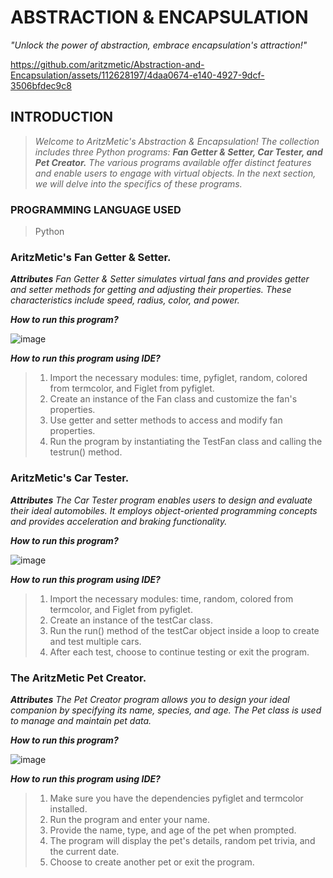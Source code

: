 # **ABSTRACTION & ENCAPSULATION**
_"Unlock the power of abstraction, embrace encapsulation's attraction!"_

https://github.com/aritzmetic/Abstraction-and-Encapsulation/assets/112628197/4daa0674-e140-4927-9dcf-3506bfdec9c8

## **INTRODUCTION**
> _Welcome to AritzMetic's Abstraction & Encapsulation! The collection includes three Python programs: **Fan Getter & Setter, Car Tester, and Pet Creator.** The various programs available offer distinct features and enable users to engage with virtual objects. In the next section, we will delve into the specifics of these programs._

### **PROGRAMMING LANGUAGE USED**
> Python

### **AritzMetic's Fan Getter & Setter.**
_**Attributes**_
_Fan Getter & Setter simulates virtual fans and provides getter and setter methods for getting and adjusting their properties. These characteristics include speed, radius, color, and power._

_**How to run this program?**_

![image](https://github.com/aritzmetic/Abstraction-and-Encapsulation/assets/112628197/d3adad69-339d-4e86-b776-319cf515fca4)

_**How to run this program using IDE?**_

> 1. Import the necessary modules: time, pyfiglet, random, colored from termcolor, and Figlet from pyfiglet.
> 2. Create an instance of the Fan class and customize the fan's properties.
> 3. Use getter and setter methods to access and modify fan properties.
> 4. Run the program by instantiating the TestFan class and calling the testrun() method.

### **AritzMetic's Car Tester.**
_**Attributes**_
_The Car Tester program enables users to design and evaluate their ideal automobiles. It employs object-oriented programming concepts and provides acceleration and braking functionality._ 

_**How to run this program?**_

![image](https://github.com/aritzmetic/Abstraction-and-Encapsulation/assets/112628197/ec97adfa-89d9-428e-b8ba-161c0b195dd5)

_**How to run this program using IDE?**_

> 1. Import the necessary modules: time, random, colored from termcolor, and Figlet from pyfiglet.
> 2. Create an instance of the testCar class.
> 3. Run the run() method of the testCar object inside a loop to create and test multiple cars.
> 4. After each test, choose to continue testing or exit the program.

### **The AritzMetic Pet Creator.**
_**Attributes**_
_The Pet Creator program allows you to design your ideal companion by specifying its name, species, and age. The Pet class is used to manage and maintain pet data._

_**How to run this program?**_

![image](https://github.com/aritzmetic/Abstraction-and-Encapsulation/assets/112628197/09081341-8703-46b5-98ff-c515e82964b6)

_**How to run this program using IDE?**_

> 1. Make sure you have the dependencies pyfiglet and termcolor installed.
> 2. Run the program and enter your name.
> 3. Provide the name, type, and age of the pet when prompted.
> 4. The program will display the pet's details, random pet trivia, and the current date.
> 5. Choose to create another pet or exit the program.


